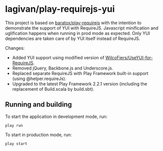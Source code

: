# lagivan/play-requirejs-yui

This project is based on [baratox/play-requirejs](https://github.com/baratox/play-requirejs) with the intention to demonstrate the support of YUI with RequireJS. Javascript minification and uglification happens when running in prod mode as expected. Only YUI dependencies are taken care of by YUI itself instead of RequireJS.

Changes:
* Added YUI support using modified version of [WilcoFiers/UseYUI-for-RequireJS](https://github.com/WilcoFiers/UseYUI-for-RequireJS).
* Removed jQuery, Backbone.js and Underscore.js.
* Replaced separate RequireJS with Play Framework built-in support (using @helper.requireJs).
* Upgraded to the latest Play Framework 2.2.1 version (including the replacement of Build.scala by build.sbt).

## Running and building

To start the application in development mode, run:

    play run

To start in production mode, run:

    play start

